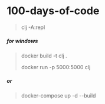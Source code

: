 # 100-days-of-code

> clj -A:repl

##### for windows
> docker build -t clj .
>
> docker run -p 5000:5000 clj

##### or
> docker-compose up -d --build